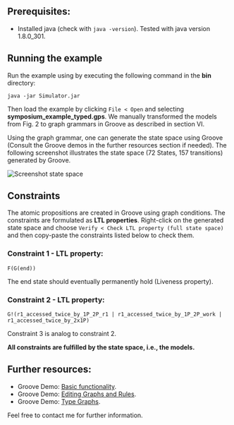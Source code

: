 ## Prerequisites:
- Installed java (check with ```java -version```). Tested with java version 1.8.0_301.

## Running the example
Run the example using by executing the following command in the **bin** directory:
```
java -jar Simulator.jar
```
Then load the example by clicking ```File < Open``` and selecting **symposium_example_typed.gps**.
We manually transformed the models from Fig. 2 to graph grammars in Groove as described in section VI.

Using the graph grammar, one can generate the state space using Groove (Consult the Groove demos in the further resources section if needed).
The following screenshot illustrates the state space (72 States, 157 transitions) generated by Groove.

![Screenshot state space](https://raw.githubusercontent.com/timKraeuter/MODELS-2021-Doctoral-Symposium/main/example_implementation_groove/screenshots/statespace.png)

## Constraints
The atomic propositions are created in Groove using graph conditions. The constraints are formulated as **LTL properties**.
Right-click on the generated state space and choose ```Verify < Check LTL property (full state space)``` and then copy-paste the constraints listed below to check them.

### Constraint 1 - LTL property:
```
F(G(end))
```
The end state should eventually permanently hold (Liveness property).

### Constraint 2 - LTL property:
```
G!(r1_accessed_twice_by_1P_2P_r1 | r1_accessed_twice_by_1P_2P_work | r1_accessed_twice_by_2x1P)
```
Constraint 3 is analog to constraint 2.

**All constraints are fulfilled by the state space, i.e., the models.**

## Further resources:
- Groove Demo: [Basic functionality](https://www.youtube.com/watch?v=R2beaSQ9-NM&t=626s).
- Groove Demo: [Editing Graphs and Rules](https://www.youtube.com/watch?v=R2beaSQ9-NM).
- Groove Demo: [Type Graphs](https://www.youtube.com/watch?v=LTGRS3AYSSM&t=22s).

Feel free to contact me for further information.
